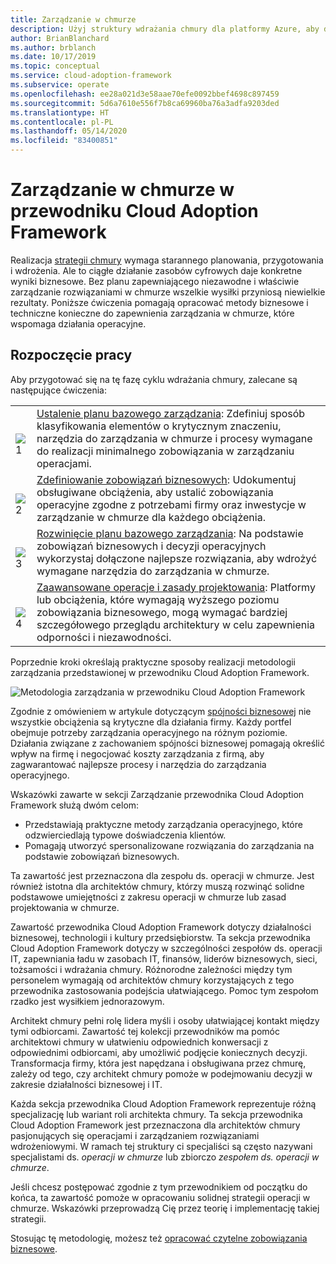 ```yaml
---
title: Zarządzanie w chmurze
description: Użyj struktury wdrażania chmury dla platformy Azure, aby dowiedzieć się, jak opracować rozwiązania biznesowe i techniczne potrzebne do efektywnego zarządzania chmurą.
author: BrianBlanchard
ms.author: brblanch
ms.date: 10/17/2019
ms.topic: conceptual
ms.service: cloud-adoption-framework
ms.subservice: operate
ms.openlocfilehash: ee28a021d3e58aae70efe0092bbef4698c897459
ms.sourcegitcommit: 5d6a7610e556f7b8ca69960ba76a3adfa9203ded
ms.translationtype: HT
ms.contentlocale: pl-PL
ms.lasthandoff: 05/14/2020
ms.locfileid: "83400851"
---
```

# <a name="cloud-management-in-the-cloud-adoption-framework"></a>Zarządzanie w chmurze w przewodniku Cloud Adoption Framework

Realizacja [strategii chmury](../strategy/index.md) wymaga starannego planowania, przygotowania i wdrożenia. Ale to ciągłe działanie zasobów cyfrowych daje konkretne wyniki biznesowe. Bez planu zapewniającego niezawodne i właściwie zarządzanie rozwiązaniami w chmurze wszelkie wysiłki przyniosą niewielkie rezultaty. Poniższe ćwiczenia pomagają opracować metody biznesowe i techniczne konieczne do zapewnienia zarządzania w chmurze, które wspomaga działania operacyjne.

## <a name="get-started"></a>Rozpoczęcie pracy

Aby przygotować się na tę fazę cyklu wdrażania chmury, zalecane są następujące ćwiczenia:

<!-- markdownlint-disable MD033 -->

| | |
|---|---|
| <br> ![1](../_images/icons/1.png)     | [Ustalenie planu bazowego zarządzania](./azure-management-guide/index.md): Zdefiniuj sposób klasyfikowania elementów o krytycznym znaczeniu, narzędzia do zarządzania w chmurze i procesy wymagane do realizacji minimalnego zobowiązania w zarządzaniu operacjami.                                |
| <br> ![2](../_images/icons/2.png)     | [Zdefiniowanie zobowiązań biznesowych](./considerations/business-alignment.md): Udokumentuj obsługiwane obciążenia, aby ustalić zobowiązania operacyjne zgodne z potrzebami firmy oraz inwestycje w zarządzanie w chmurze dla każdego obciążenia.                                |
| <br> ![3](../_images/icons/3.png)     | [Rozwinięcie planu bazowego zarządzania](./best-practices.md): Na podstawie zobowiązań biznesowych i decyzji operacyjnych wykorzystaj dołączone najlepsze rozwiązania, aby wdrożyć wymagane narzędzia do zarządzania w chmurze.                                |
| <br> ![4](../_images/icons/4.png)      | [Zaawansowane operacje i zasady projektowania](./design-principles.md): Platformy lub obciążenia, które wymagają wyższego poziomu zobowiązania biznesowego, mogą wymagać bardziej szczegółowego przeglądu architektury w celu zapewnienia odporności i niezawodności.  |

Poprzednie kroki określają praktyczne sposoby realizacji metodologii zarządzania przedstawionej w przewodniku Cloud Adoption Framework.

<!-- cSpell:ignore CAF -->

![Metodologia zarządzania w przewodniku Cloud Adoption Framework](../_images/manage/caf-manage.png)

Zgodnie z omówieniem w artykule dotyczącym [spójności biznesowej](./considerations/business-alignment.md) nie wszystkie obciążenia są krytyczne dla działania firmy. Każdy portfel obejmuje potrzeby zarządzania operacyjnego na różnym poziomie. Działania związane z zachowaniem spójności biznesowej pomagają określić wpływ na firmę i negocjować koszty zarządzania z firmą, aby zagwarantować najlepsze procesy i narzędzia do zarządzania operacyjnego.

Wskazówki zawarte w sekcji Zarządzanie przewodnika Cloud Adoption Framework służą dwóm celom:

- Przedstawiają praktyczne metody zarządzania operacyjnego, które odzwierciedlają typowe doświadczenia klientów.
- Pomagają utworzyć spersonalizowane rozwiązania do zarządzania na podstawie zobowiązań biznesowych.

Ta zawartość jest przeznaczona dla zespołu ds. operacji w chmurze. Jest również istotna dla architektów chmury, którzy muszą rozwinąć solidne podstawowe umiejętności z zakresu operacji w chmurze lub zasad projektowania w chmurze.

Zawartość przewodnika Cloud Adoption Framework dotyczy działalności biznesowej, technologii i kultury przedsiębiorstw. Ta sekcja przewodnika Cloud Adoption Framework dotyczy w szczególności zespołów ds. operacji IT, zapewniania ładu w zasobach IT, finansów, liderów biznesowych, sieci, tożsamości i wdrażania chmury. Różnorodne zależności między tym personelem wymagają od architektów chmury korzystających z tego przewodnika zastosowania podejścia ułatwiającego. Pomoc tym zespołom rzadko jest wysiłkiem jednorazowym.

Architekt chmury pełni rolę lidera myśli i osoby ułatwiającej kontakt między tymi odbiorcami. Zawartość tej kolekcji przewodników ma pomóc architektowi chmury w ułatwieniu odpowiednich konwersacji z odpowiednimi odbiorcami, aby umożliwić podjęcie koniecznych decyzji. Transformacja firmy, która jest napędzana i obsługiwana przez chmurę, zależy od tego, czy architekt chmury pomoże w podejmowaniu decyzji w zakresie działalności biznesowej i IT.

Każda sekcja przewodnika Cloud Adoption Framework reprezentuje różną specjalizację lub wariant roli architekta chmury. Ta sekcja przewodnika Cloud Adoption Framework jest przeznaczona dla architektów chmury pasjonujących się operacjami i zarządzaniem rozwiązaniami wdrożeniowymi. W ramach tej struktury ci specjaliści są często nazywani specjalistami ds. _operacji w chmurze_ lub zbiorczo _zespołem ds. operacji w chmurze_.

Jeśli chcesz postępować zgodnie z tym przewodnikiem od początku do końca, ta zawartość pomoże w opracowaniu solidnej strategii operacji w chmurze. Wskazówki przeprowadzą Cię przez teorię i implementację takiej strategii.

Stosując tę metodologię, możesz też [opracować czytelne zobowiązania biznesowe](./considerations/business-alignment.md).

<!-- TODO: For a crash course on the theory and quick access to Azure implementation, get started with the [governance guides overview](TODO). Using this guidance, you can start small and iteratively improve your governance needs in parallel with cloud adoption efforts. -->

